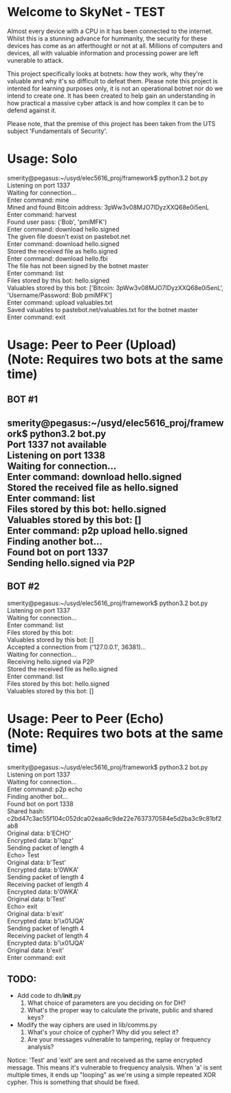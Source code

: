 Welcome to SkyNet - TEST
=================
Almost every device with a CPU in it has been connected to the internet. Whilst this is a 
stunning advance for hummanity, the security for these devices has come as an atferthought or not 
at all. Millions of computers and devices, all with valuable information and processing power 
are left vunerable to attack.

This project specifically looks at botnets: how they work, why they're valuable and why it's so 
difficult to defeat them.
Please note this project is intented for learning purposes only, it is not an operational botnet nor do 
we intend to create one. It has been created to help gain an understanding in how practical a massive cyber 
attack is and how complex it can be to defend against it.

Please note, that the premise of this project has been taken from the UTS subject 'Fundamentals of Security'.


Usage: Solo
===========
smerity@pegasus:~/usyd/elec5616_proj/framework$ python3.2 bot.py <br />
Listening on port 1337 <br />
Waiting for connection... <br />
Enter command: mine <br />
Mined and found Bitcoin address: 3pWw3v08MJO7lDyzXXQ68e0i5enL <br />
Enter command: harvest <br />
Found user pass: ('Bob', 'pmiMFK') <br />
Enter command: download hello.signed <br />
The given file doesn't exist on pastebot.net <br />
Enter command: download hello.signed <br />
Stored the received file as hello.signed <br />
Enter command: download hello.fbi <br />
The file has not been signed by the botnet master <br />
Enter command: list <br />
Files stored by this bot: hello.signed <br />
Valuables stored by this bot: ['Bitcoin: 3pWw3v08MJO7lDyzXXQ68e0i5enL', 'Username/Password: Bob pmiMFK'] <br />
Enter command: upload valuables.txt <br />
Saved valuables to pastebot.net/valuables.txt for the botnet master <br />
Enter command: exit <br />

Usage: Peer to Peer (Upload) <br />
(Note: Requires two bots at the same time) <br />
============================
BOT #1 <br />
------
smerity@pegasus:~/usyd/elec5616_proj/framework$ python3.2 bot.py <br />
Port 1337 not available <br />
Listening on port 1338 <br />
Waiting for connection... <br />
Enter command: download hello.signed <br />
Stored the received file as hello.signed <br />
Enter command: list <br />
Files stored by this bot: hello.signed <br />
Valuables stored by this bot: [] <br />
Enter command: p2p upload hello.signed <br />
Finding another bot... <br />
Found bot on port 1337 <br />
Sending hello.signed via P2P <br />
------
BOT #2
------
smerity@pegasus:~/usyd/elec5616_proj/framework$ python3.2 bot.py <br />
Listening on port 1337 <br />
Waiting for connection... <br />
Enter command: list <br />
Files stored by this bot: <br />
Valuables stored by this bot: [] <br />
Accepted a connection from ('127.0.0.1', 36381)... <br />
Waiting for connection... <br />
Receiving hello.signed via P2P <br />
Stored the received file as hello.signed <br />
Enter command: list <br />
Files stored by this bot: hello.signed <br />
Valuables stored by this bot: [] <br />

Usage: Peer to Peer (Echo) <br />
(Note: Requires two bots at the same time) <br />
==========================
smerity@pegasus:~/usyd/elec5616_proj/framework$ python3.2 bot.py <br />
Listening on port 1337 <br />
Waiting for connection... <br />
Enter command: p2p echo <br />
Finding another bot... <br />
Found bot on port 1338 <br />
Shared hash: c2bd47c3ac55f104c052dca02eaa6c9de22e7637370584e5d2ba3c9c81bf2ab8 <br />
Original data: b'ECHO' <br />
Encrypted data: b'!qpz' <br />
Sending packet of length 4 <br />
Echo> Test <br />
Original data: b'Test' <br />
Encrypted data: b'0WKA' <br />
Sending packet of length 4 <br />
Receiving packet of length 4 <br />
Encrypted data: b'0WKA' <br />
Original data: b'Test' <br />
Echo> exit <br />
Original data: b'exit' <br />
Encrypted data: b'\x01JQA' <br />
Sending packet of length 4 <br />
Receiving packet of length 4 <br />
Encrypted data: b'\x01JQA' <br />
Original data: b'exit' <br />
Enter command: exit <br />

TODO:
-------------------
+ Add code to dh/__init__.py
   1. What choice of parameters are you deciding on for DH?
   2. What's the proper way to calculate the private, public and shared keys?
+ Modify the way ciphers are used in lib/comms.py
   1. What's your choice of cypher? Why did you select it?
   2. Are your messages vulnerable to tampering, replay or frequency analysis?

Notice: 'Test' and 'exit' are sent and received as the same encrypted message.
This means it's vulnerable to frequency analysis. When 'a' is sent multiple times,
it ends up "looping" as we're using a simple repeated XOR cypher.
This is something that should be fixed.
